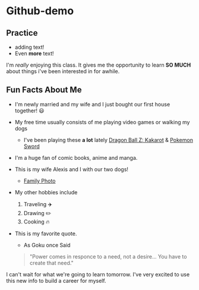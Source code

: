 # Github-demo

## Practice

- adding text!
- Even **more** text!

I'm *really* enjoying this class. It gives me the opportunity to learn **SO MUCH** about things i've been interested in for awhile.     

## Fun Facts About Me

- I'm newly married and my wife and I just bought our first house together! :smiley: 
- My free time usually consists of me playing video games or walking my dogs
    - I've been playing these **a lot** lately [Dragon Ball Z: Kakarot](https://youtu.be/Bf85wwJuFBE) & [Pokemon Sword](https://youtu.be/rWwEeHB8K2Q)
- I'm a huge fan of comic books, anime and manga.
- This is my wife Alexis and I with our two dogs!
    - <a href="TylerFam.jpg">Family Photo</a>
        
- My other hobbies include
    1. Traveling :airplane:
    2. Drawing :pencil2:
    3. Cooking :fire:
- This is my favorite quote.
    - As Goku once Said
    >"Power comes in responce to a need, not a desire...
    >You have to create that need."

I can't wait for what we're going to learn tomorrow. I've very excited to use this new info to build a career for myself.